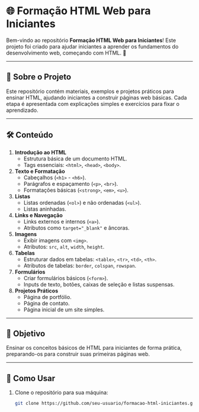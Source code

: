 # 🌐 Formação HTML Web para Iniciantes

Bem-vindo ao repositório **Formação HTML Web para Iniciantes**! Este projeto foi criado para ajudar iniciantes a aprender os fundamentos do desenvolvimento web, começando com HTML. 🚀

---

## 📖 Sobre o Projeto

Este repositório contém materiais, exemplos e projetos práticos para ensinar HTML, ajudando iniciantes a construir páginas web básicas. Cada etapa é apresentada com explicações simples e exercícios para fixar o aprendizado.

---

## 🛠️ Conteúdo

1. **Introdução ao HTML**
   - Estrutura básica de um documento HTML.
   - Tags essenciais: `<html>`, `<head>`, `<body>`.
2. **Texto e Formatação**
   - Cabeçalhos (`<h1>` - `<h6>`).
   - Parágrafos e espaçamento (`<p>`, `<br>`).
   - Formatações básicas (`<strong>`, `<em>`, `<u>`).
3. **Listas**
   - Listas ordenadas (`<ol>`) e não ordenadas (`<ul>`).
   - Listas aninhadas.
4. **Links e Navegação**
   - Links externos e internos (`<a>`).
   - Atributos como `target="_blank"` e âncoras.
5. **Imagens**
   - Exibir imagens com `<img>`.
   - Atributos: `src`, `alt`, `width`, `height`.
6. **Tabelas**
   - Estruturar dados em tabelas: `<table>`, `<tr>`, `<td>`, `<th>`.
   - Atributos de tabelas: `border`, `colspan`, `rowspan`.
7. **Formulários**
   - Criar formulários básicos (`<form>`).
   - Inputs de texto, botões, caixas de seleção e listas suspensas.
8. **Projetos Práticos**
   - Página de portfólio.
   - Página de contato.
   - Página inicial de um site simples.

---

## 🎯 Objetivo

Ensinar os conceitos básicos de HTML para iniciantes de forma prática, preparando-os para construir suas primeiras páginas web.

---

## 🚀 Como Usar

1. Clone o repositório para sua máquina:
   ```bash
   git clone https://github.com/seu-usuario/formacao-html-iniciantes.git
